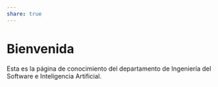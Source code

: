 ```yaml
---  
share: true  
---  
```

  
  
# Bienvenida  
  
Esta es la página de conocimiento del departamento de Ingeniería del Software e Inteligencia Artificial.  
